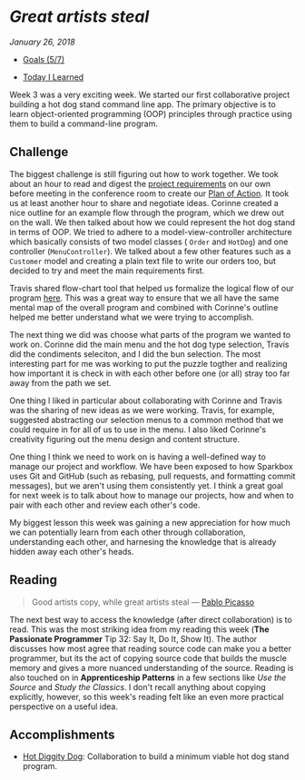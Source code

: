 # *Great artists steal*

*January 26, 2018*

* [Goals (5/7)](goals.md)

* [Today I Learned](today-i-learned/january.md)

Week 3 was a very exciting week. We started our first collaborative project building a hot dog stand command line app. The primary objective is to learn object-oriented programming (OOP) principles through practice using them to build a command-line program.

## Challenge

The biggest challenge is still figuring out how to work together. We took about an hour to read and digest the [project requirements](https://docs.google.com/document/d/1_E2dT_q9ZAB_N33UCIA6OTYsCbmIAHN-cCpjrrcmZRM/edit) on our own before meeting in the conference room to create our [Plan of Action](https://docs.google.com/document/d/1052zJ2pbhBVwVex6Rkc1wvsuUoYza2ARs46F_GvRPpQ/edit). It took us at least another hour to share and negotiate ideas. Corinne created a nice outline for an example flow through the program, which we drew out on the wall. We then talked about how we could represent the hot dog stand in terms of OOP. We tried to adhere to a model-view-controller architecture which basically consists of two model classes ( `Order` and `HotDog`) and one controller (`MenuController`). We talked about a few other features such as a `Customer` model and creating a plain text file to write our orders too, but decided to try and meet the main requirements first.

Travis shared flow-chart tool that helped us formalize the logical flow of our program [here](https://coggle.it/diagram/WmjP39EwUgABg1xz/t/menu-controller). This was a great way to ensure that we all have the same mental map of the overall program and combined with Corinne's outline helped me better understand what we were trying to accomplish.

The next thing we did was choose what parts of the program we wanted to work on. Corinne did the main menu and the hot dog type selection, Travis did the condiments seleciton, and I did the bun selection. The most interesting part for me was working to put the puzzle togther and realizing how important it is check in with each other before one (or all) stray too far away from the path we set.

One thing I liked in particular about collaborating with Corinne and Travis was the sharing of new ideas as we were working. Travis, for example, suggested abstracting our selection menus to a common method that we could require in for all of us to use in the menu. I also liked Corinne's creativity figuring out the menu design and content structure.

One thing I think we need to work on is having a well-defined way to manage our project and workflow. We have been exposed to how Sparkbox uses Git and GitHub (such as rebasing, pull requests, and formatting commit messages), but we aren't using them consistently yet. I think a great goal for next week is to talk about how to manage our projects, how and when to pair with each other and review each other's code.

My biggest lesson this week was gaining a new appreciation for how much we can potentially learn from each other through collaboration, understanding each other, and harnesing the knowledge that is already hidden away each other's heads.

## Reading

> Good artists copy, while great artists steal &mdash; [Pablo Picasso](https://quoteinvestigator.com/2013/03/06/artists-steal/)

The next best way to access the knowledge (after direct collaboration) is to read. This was the most striking idea from my reading this week (**The Passionate Programmer** Tip 32: Say It, Do It, Show It). The author discusses how most agree that reading source code can make you a better programmer, but its the act of copying source code that builds the muscle memory and gives a more nuanced understanding of the source. Reading is also touched on in **Apprenticeship Patterns** in a few sections like *Use the Source* and *Study the Classics*. I don't recall anything about copying explicitly, however, so this week's reading felt like an even more practical perspective on a useful idea.

## Accomplishments

* [Hot Diggity Dog](https://github.com/corinneling/apprentice-hot-dog-stand): Collaboration to build a minimum viable hot dog stand program.